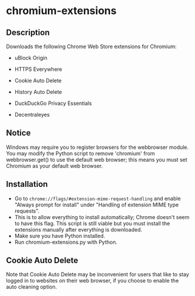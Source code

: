 # chromium-extensions
## Description

Downloads the following Chrome Web Store extensions for Chromium:

- uBlock Origin

- HTTPS Everywhere

- Cookie Auto Delete

- History Auto Delete

- DuckDuckGo Privacy Essentials

- Decentraleyes

## Notice
Windows may require you to register browsers for the webbrowser module. You may modify the Python script to remove 'chromium' from webbrowser.get() to use the default web browser; this means you must set Chromium as your default web browser.

## Installation
- Go to ```chrome://flags/#extension-mime-request-handling``` and enable "Always prompt for install" under "Handling of extension MIME type requests".
- This is to allow everything to install automatically; Chrome doesn't seem to have this flag. This script is still viable but you must install the extensions manually after everything is downloaded.
- Make sure you have Python installed. 
- Run chromium-extensions.py with Python.

## Cookie Auto Delete
Note that Cookie Auto Delete may be inconvenient for users that like to stay logged in to websites on their web browser, if you choose to enable the auto cleaning option.
